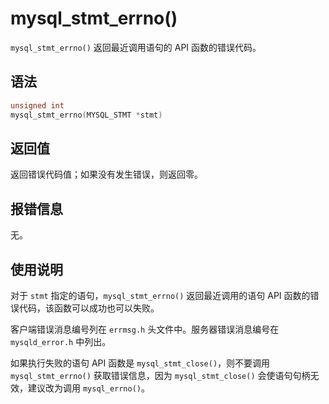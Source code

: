 mysql_stmt_errno() 
=======================================

`mysql_stmt_errno()` 返回最近调用语句的 API 函数的错误代码。

语法 
-----------------------

```c
unsigned int
mysql_stmt_errno(MYSQL_STMT *stmt)
```



返回值 
------------------------

返回错误代码值；如果没有发生错误，则返回零。

报错信息 
-------------------------

无。

使用说明 
-------------------------

对于 `stmt` 指定的语句，`mysql_stmt_errno()` 返回最近调用的语句 API 函数的错误代码，该函数可以成功也可以失败。

客户端错误消息编号列在 `errmsg.h` 头文件中。服务器错误消息编号在 `mysqld_error.h` 中列出。

如果执行失败的语句 API 函数是 `mysql_stmt_close()`，则不要调用 `mysql_stmt_errno()` 获取错误信息，因为 `mysql_stmt_close()` 会使语句句柄无效，建议改为调用 `mysql_errno()`。
